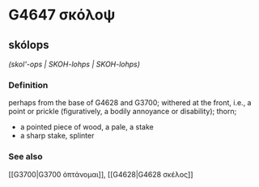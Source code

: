 # G4647 σκόλοψ

## skólops

_(skol'-ops | SKOH-lohps | SKOH-lohps)_

### Definition

perhaps from the base of G4628 and G3700; withered at the front, i.e., a point or prickle (figuratively, a bodily annoyance or disability); thorn; 

- a pointed piece of wood, a pale, a stake
- a sharp stake, splinter

### See also

[[G3700|G3700 ὀπτάνομαι]], [[G4628|G4628 σκέλος]]
